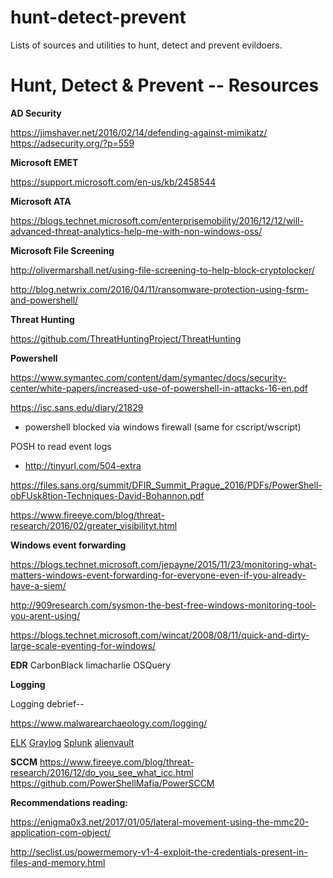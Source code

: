 # hunt-detect-prevent
Lists of sources and utilities to hunt, detect and prevent evildoers.


# Hunt, Detect & Prevent -- Resources

**AD Security**

https://jimshaver.net/2016/02/14/defending-against-mimikatz/
https://adsecurity.org/?p=559

**Microsoft EMET**

https://support.microsoft.com/en-us/kb/2458544

**Microsoft ATA**

https://blogs.technet.microsoft.com/enterprisemobility/2016/12/12/will-advanced-threat-analytics-help-me-with-non-windows-oss/

**Microsoft File Screening**

http://olivermarshall.net/using-file-screening-to-help-block-cryptolocker/

http://blog.netwrix.com/2016/04/11/ransomware-protection-using-fsrm-and-powershell/

**Threat Hunting**

https://github.com/ThreatHuntingProject/ThreatHunting

**Powershell**

https://www.symantec.com/content/dam/symantec/docs/security-center/white-papers/increased-use-of-powershell-in-attacks-16-en.pdf

https://isc.sans.edu/diary/21829
- powershell blocked via windows firewall (same for cscript/wscript)

POSH to read event logs
- http://tinyurl.com/504-extra

https://files.sans.org/summit/DFIR_Summit_Prague_2016/PDFs/PowerShell-obFUsk8tion-Techniques-David-Bohannon.pdf


https://www.fireeye.com/blog/threat-research/2016/02/greater_visibilityt.html


**Windows event forwarding**

https://blogs.technet.microsoft.com/jepayne/2015/11/23/monitoring-what-matters-windows-event-forwarding-for-everyone-even-if-you-already-have-a-siem/

http://909research.com/sysmon-the-best-free-windows-monitoring-tool-you-arent-using/

https://blogs.technet.microsoft.com/wincat/2008/08/11/quick-and-dirty-large-scale-eventing-for-windows/


**EDR**
CarbonBlack
limacharlie
OSQuery

**Logging**

Logging debrief--

https://www.malwarearchaeology.com/logging/

[ELK](https://www.elastic.co/products)
[Graylog](https://www.graylog.org/)
[Splunk](https://www.splunk.com/)
[alienvault](https://www.alienvault.com/)


**SCCM**
https://www.fireeye.com/blog/threat-research/2016/12/do_you_see_what_icc.html
https://github.com/PowerShellMafia/PowerSCCM

**Recommendations reading:**

https://enigma0x3.net/2017/01/05/lateral-movement-using-the-mmc20-application-com-object/


http://seclist.us/powermemory-v1-4-exploit-the-credentials-present-in-files-and-memory.html
